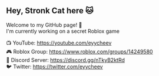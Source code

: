 ## **Hey, Stronk Cat here** 🐱

Welcome to my GitHub page! 👋  
I'm currently working on a secret Roblox game

📺 YouTube: https://youtube.com/eyycheev  
🎮 Roblox Group: https://www.roblox.com/groups/14249580  
💬 Discord Server: https://discord.gg/nTkyB2ktRd  
🐦 Twitter: https://twitter.com/eyycheev

